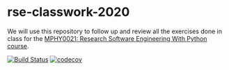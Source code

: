 # rse-classwork-2020

We will use this repository to follow up and review all the exercises done in class for the
[MPHY0021: Research Software Engineering With Python course](http://github-pages.ucl.ac.uk/rsd-engineeringcourse/).

[![Build Status](https://travis-ci.com/twemyss/rse-classwork-2020.svg?branch=testing)](https://travis-ci.com/twemyss/rse-classwork-2020)
[![codecov](https://codecov.io/gh/twemyss/rse-classwork-2020/branch/main/graph/badge.svg?token=XF6CDYAO8H)](https://codecov.io/gh/twemyss/rse-classwork-2020)
